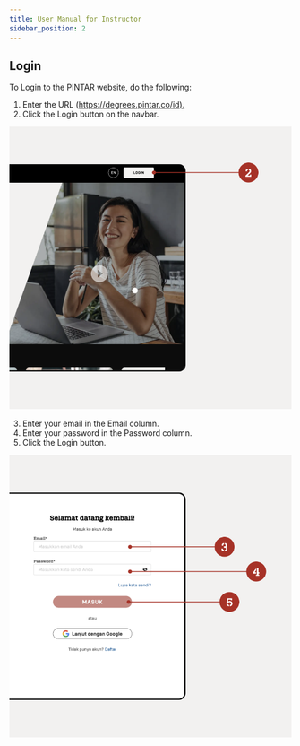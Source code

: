 ```yaml
---
title: User Manual for Instructor
sidebar_position: 2
---
```

## **Login**

To Login to the PINTAR website, do the following:

1. Enter the URL ([https://degrees.pintar.co/id).](https://degrees.pintar.co/id)
2. Click the Login button on the navbar.

![](/img/login_1.png)

3. Enter your email in the Email column.
4. Enter your password in the Password column.
5. Click the Login button.

![](/img/login_1.2.png)
